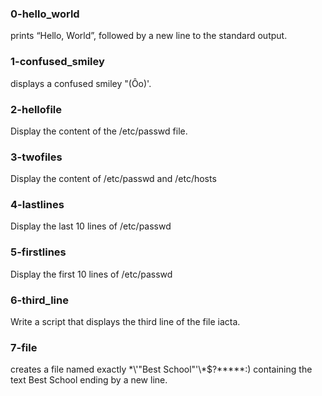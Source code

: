 ### 0-hello_world
prints “Hello, World”, followed by a new line to the standard output.
### 1-confused_smiley
displays a confused smiley "(Ôo)'.
### 2-hellofile
Display the content of the /etc/passwd file.
### 3-twofiles
Display the content of /etc/passwd and /etc/hosts
### 4-lastlines
Display the last 10 lines of /etc/passwd
### 5-firstlines
Display the first 10 lines of /etc/passwd
### 6-third_line
Write a script that displays the third line of the file iacta.
### 7-file
creates a file named exactly \*\\'"Best School"\'\\*$\?\*\*\*\*\*:)
containing the text Best School ending by a new line.
